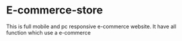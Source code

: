 # E-commerce-store
This is full mobile and pc responsive e-commerce website.
It have all function which use a e-commerce
